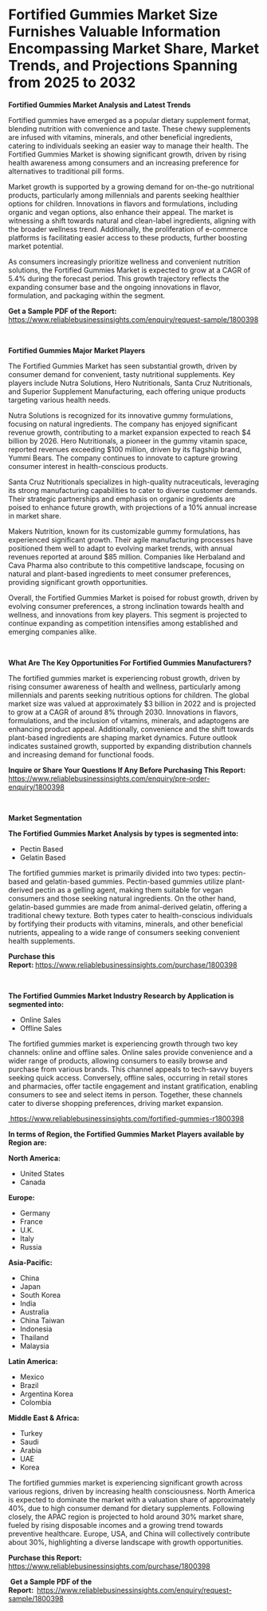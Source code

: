 <p><h1>Fortified Gummies Market Size Furnishes Valuable Information Encompassing Market Share, Market Trends, and Projections Spanning from 2025 to 2032</h1></p><p><strong>Fortified Gummies Market Analysis and Latest Trends</strong></p>
<p><p>Fortified gummies have emerged as a popular dietary supplement format, blending nutrition with convenience and taste. These chewy supplements are infused with vitamins, minerals, and other beneficial ingredients, catering to individuals seeking an easier way to manage their health. The Fortified Gummies Market is showing significant growth, driven by rising health awareness among consumers and an increasing preference for alternatives to traditional pill forms.</p><p>Market growth is supported by a growing demand for on-the-go nutritional products, particularly among millennials and parents seeking healthier options for children. Innovations in flavors and formulations, including organic and vegan options, also enhance their appeal. The market is witnessing a shift towards natural and clean-label ingredients, aligning with the broader wellness trend. Additionally, the proliferation of e-commerce platforms is facilitating easier access to these products, further boosting market potential.</p><p>As consumers increasingly prioritize wellness and convenient nutrition solutions, the Fortified Gummies Market is expected to grow at a CAGR of 5.4% during the forecast period. This growth trajectory reflects the expanding consumer base and the ongoing innovations in flavor, formulation, and packaging within the segment.</p></p>
<p><strong>Get a Sample PDF of the Report:&nbsp;</strong> <a href="https://www.reliablebusinessinsights.com/enquiry/request-sample/1800398?utm_campaign=3530&utm_medium=2&utm_source=Github&utm_content=ia&utm_term=15042025&utm_id=fortified-gummies">https://www.reliablebusinessinsights.com/enquiry/request-sample/1800398</a></p>
<p>&nbsp;</p>
<p><strong>Fortified Gummies Major Market Players</strong></p>
<p><p>The Fortified Gummies Market has seen substantial growth, driven by consumer demand for convenient, tasty nutritional supplements. Key players include Nutra Solutions, Hero Nutritionals, Santa Cruz Nutritionals, and Superior Supplement Manufacturing, each offering unique products targeting various health needs.</p><p>Nutra Solutions is recognized for its innovative gummy formulations, focusing on natural ingredients. The company has enjoyed significant revenue growth, contributing to a market expansion expected to reach $4 billion by 2026. Hero Nutritionals, a pioneer in the gummy vitamin space, reported revenues exceeding $100 million, driven by its flagship brand, Yummi Bears. The company continues to innovate to capture growing consumer interest in health-conscious products.</p><p>Santa Cruz Nutritionals specializes in high-quality nutraceuticals, leveraging its strong manufacturing capabilities to cater to diverse customer demands. Their strategic partnerships and emphasis on organic ingredients are poised to enhance future growth, with projections of a 10% annual increase in market share.</p><p>Makers Nutrition, known for its customizable gummy formulations, has experienced significant growth. Their agile manufacturing processes have positioned them well to adapt to evolving market trends, with annual revenues reported at around $85 million. Companies like Herbaland and Cava Pharma also contribute to this competitive landscape, focusing on natural and plant-based ingredients to meet consumer preferences, providing significant growth opportunities.</p><p>Overall, the Fortified Gummies Market is poised for robust growth, driven by evolving consumer preferences, a strong inclination towards health and wellness, and innovations from key players. This segment is projected to continue expanding as competition intensifies among established and emerging companies alike.</p></p>
<p>&nbsp;</p>
<p><strong>What Are The Key Opportunities For Fortified Gummies Manufacturers?</strong></p>
<p><p>The fortified gummies market is experiencing robust growth, driven by rising consumer awareness of health and wellness, particularly among millennials and parents seeking nutritious options for children. The global market size was valued at approximately $3 billion in 2022 and is projected to grow at a CAGR of around 8% through 2030. Innovations in flavors, formulations, and the inclusion of vitamins, minerals, and adaptogens are enhancing product appeal. Additionally, convenience and the shift towards plant-based ingredients are shaping market dynamics. Future outlook indicates sustained growth, supported by expanding distribution channels and increasing demand for functional foods.</p></p>
<p><strong>Inquire or Share Your Questions If Any Before Purchasing This Report:</strong> <a href="https://www.reliablebusinessinsights.com/enquiry/pre-order-enquiry/1800398?utm_campaign=3530&utm_medium=2&utm_source=Github&utm_content=ia&utm_term=15042025&utm_id=fortified-gummies">https://www.reliablebusinessinsights.com/enquiry/pre-order-enquiry/1800398</a></p>
<p>&nbsp;</p>
<p><strong>Market Segmentation</strong></p>
<p><strong>The Fortified Gummies Market Analysis by types is segmented into:</strong></p>
<p><ul><li>Pectin Based</li><li>Gelatin Based</li></ul></p>
<p><p>The fortified gummies market is primarily divided into two types: pectin-based and gelatin-based gummies. Pectin-based gummies utilize plant-derived pectin as a gelling agent, making them suitable for vegan consumers and those seeking natural ingredients. On the other hand, gelatin-based gummies are made from animal-derived gelatin, offering a traditional chewy texture. Both types cater to health-conscious individuals by fortifying their products with vitamins, minerals, and other beneficial nutrients, appealing to a wide range of consumers seeking convenient health supplements.</p></p>
<p><strong>Purchase this Report:&nbsp;</strong><a href="https://www.reliablebusinessinsights.com/purchase/1800398?utm_campaign=3530&utm_medium=2&utm_source=Github&utm_content=ia&utm_term=15042025&utm_id=fortified-gummies">https://www.reliablebusinessinsights.com/purchase/1800398</a></p>
<p>&nbsp;</p>
<p><strong>The Fortified Gummies Market Industry Research by Application is segmented into:</strong></p>
<p><ul><li>Online Sales</li><li>Offline Sales</li></ul></p>
<p><p>The fortified gummies market is experiencing growth through two key channels: online and offline sales. Online sales provide convenience and a wider range of products, allowing consumers to easily browse and purchase from various brands. This channel appeals to tech-savvy buyers seeking quick access. Conversely, offline sales, occurring in retail stores and pharmacies, offer tactile engagement and instant gratification, enabling consumers to see and select items in person. Together, these channels cater to diverse shopping preferences, driving market expansion.</p></p>
<p><a href="https://www.reliablebusinessinsights.com/fortified-gummies-r1800398?utm_campaign=3530&utm_medium=2&utm_source=Github&utm_content=ia&utm_term=15042025&utm_id=fortified-gummies">&nbsp;https://www.reliablebusinessinsights.com/fortified-gummies-r1800398</a></p>
<p><strong>In terms of Region, the Fortified Gummies Market Players available by Region are:</strong></p>
<p>
    <p> <strong> North America: </strong>
        <ul>
            <li>United States</li>
            <li>Canada</li>
        </ul>
        </p> 
    <p> <strong> Europe: </strong>
        <ul>
            <li>Germany</li>
            <li>France</li>
            <li>U.K.</li>
            <li>Italy</li>
            <li>Russia</li>
        </ul>
        </p> 
    <p> <strong> Asia-Pacific: </strong>
        <ul>
            <li>China</li>
            <li>Japan</li>
            <li>South Korea</li>
            <li>India</li>
            <li>Australia</li>
            <li>China Taiwan</li>
            <li>Indonesia</li>
            <li>Thailand</li>
            <li>Malaysia</li>
        </ul>
        </p> 
    <p> <strong> Latin America: </strong>
        <ul>
            <li>Mexico</li>
            <li>Brazil</li>
            <li>Argentina Korea</li>
            <li>Colombia</li>
        </ul>
        </p> 
    <p> <strong> Middle East & Africa: </strong>
        <ul>
            <li>Turkey</li>
            <li>Saudi</li>
            <li>Arabia</li>
            <li>UAE</li>
            <li>Korea</li>
        </ul>
    </p>
    </p>
<p><p>The fortified gummies market is experiencing significant growth across various regions, driven by increasing health consciousness. North America is expected to dominate the market with a valuation share of approximately 40%, due to high consumer demand for dietary supplements. Following closely, the APAC region is projected to hold around 30% market share, fueled by rising disposable incomes and a growing trend towards preventive healthcare. Europe, USA, and China will collectively contribute about 30%, highlighting a diverse landscape with growth opportunities.</p></p>
<p><strong>Purchase this Report: </strong><a href="https://www.reliablebusinessinsights.com/purchase/1800398?utm_campaign=3530&utm_medium=2&utm_source=Github&utm_content=ia&utm_term=15042025&utm_id=fortified-gummies">https://www.reliablebusinessinsights.com/purchase/1800398</a></p>
<p>&nbsp;<strong>Get a Sample PDF of the Report:&nbsp;&nbsp;</strong><a href="https://www.reliablebusinessinsights.com/enquiry/request-sample/1800398?utm_campaign=3530&utm_medium=2&utm_source=Github&utm_content=ia&utm_term=15042025&utm_id=fortified-gummies">https://www.reliablebusinessinsights.com/enquiry/request-sample/1800398</a></p>
<p><strong></strong></p>
<p><p></p><p></p><p></p></p>